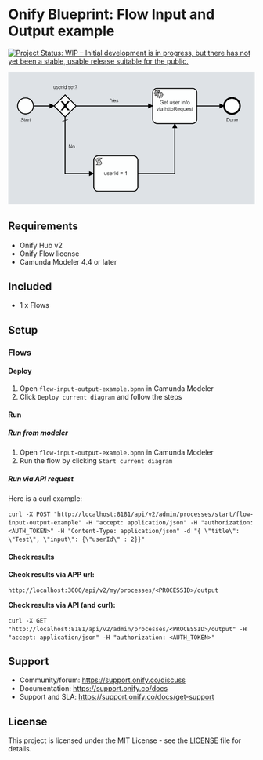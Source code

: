 # Onify Blueprint: Flow Input and Output example

[![Project Status: WIP – Initial development is in progress, but there has not yet been a stable, usable release suitable for the public.](https://www.repostatus.org/badges/latest/wip.svg)](https://www.repostatus.org/#wip)

![alt text](flow.png "Flow")

## Requirements

* Onify Hub v2
* Onify Flow license
* Camunda Modeler 4.4 or later 

## Included

* 1 x Flows

## Setup

### Flows

#### Deploy

1. Open `flow-input-output-example.bpmn` in Camunda Modeler
2. Click `Deploy current diagram` and follow the steps

#### Run 

##### Run from modeler

1. Open `flow-input-output-example.bpmn` in Camunda Modeler
2. Run the flow by clicking `Start current diagram`

##### Run via API request

Here is a curl example:

`curl -X POST "http://localhost:8181/api/v2/admin/processes/start/flow-input-output-example" -H "accept: application/json" -H "authorization: <AUTH_TOKEN>" -H "Content-Type: application/json" -d "{ \"title\": \"Test\", \"input\": {\"userId\" : 2}}"`

#### Check results

**Check results via APP url:**

`http://localhost:3000/api/v2/my/processes/<PROCESSID>/output`

**Check results via API (and curl):**

`curl -X GET "http://localhost:8181/api/v2/admin/processes/<PROCESSID>/output" -H "accept: application/json" -H "authorization: <AUTH_TOKEN>"`

## Support

* Community/forum: https://support.onify.co/discuss
* Documentation: https://support.onify.co/docs
* Support and SLA: https://support.onify.co/docs/get-support

## License

This project is licensed under the MIT License - see the [LICENSE](LICENSE) file for details.